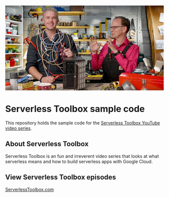 ![Serverless Toolbox show thumbnail](docs/images/serverless-toolbox-thumbnail.jpg)

# Serverless Toolbox sample code
This repository holds the sample code for the [Serverless Toolbox YouTube video series](https://www.serverlesstoolbox.com).

## About Serverless Toolbox
Serverless Toolbox is an fun and irreverent video series that looks at what serverless means and how to build serverless apps with Google Cloud.

## View Serverless Toolbox episodes
[ServerlessToolbox.com](https://www.serverlesstoolbox.com)
